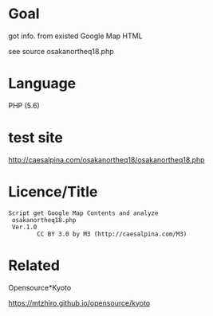 # Goal

got info. from existed Google Map HTML

see source osakanortheq18.php


# Language

PHP (5.6)

# test site

<a href="http://caesalpina.com/osakanortheq18/osakanortheq18.php">http://caesalpina.com/osakanortheq18/osakanortheq18.php</a>

# Licence/Title

    Script get Google Map Contents and analyze
     osakanortheq18.php
     Ver.1.0
            CC BY 3.0 by M3 (http://caesalpina.com/M3)


# Related

Opensource*Kyoto

https://mtzhiro.github.io/opensource/kyoto
